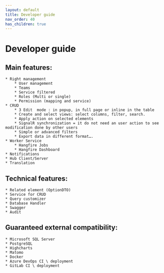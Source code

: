 ```yaml
---
layout: default
title: Developer guide
nav_order: 40
has_children: true
---
```


# Developer guide

## Main features:
    * Right management
        * User management
        * Teams
        * Service filtered
        * Roles (Multi or single)
        * Permission (mapping and service)
    * CRUD
        * 3 Edit  mode : in popup, in full page or inline in the table
        * Create and select views: select columns, filter, search.
        * Apply action on selected elements
        * SignalR synchronization = it do not need an user action to see modification done by other users 
        * Simple or advanced filters
        * Export data in different format….
    * Worker Service
        * Hangfire Jobs
        * Hangfire Dashboard
    * Notifications
    * Hub Client/Server
    * Translation

## Technical features:
    * Related element (OptionDTO)
    * Service for CRUD
    * Query customizer
    * Database Handler
    * Swagger
    * Audit

## Guaranteed external compatibility:
    * Microsoft SQL Server
    * PostgreSQL
    * Highcharts
    * Matomo
    * Docker
    * Azure DevOps CI \ deployment
    * GitLab CI \ deployment
  
